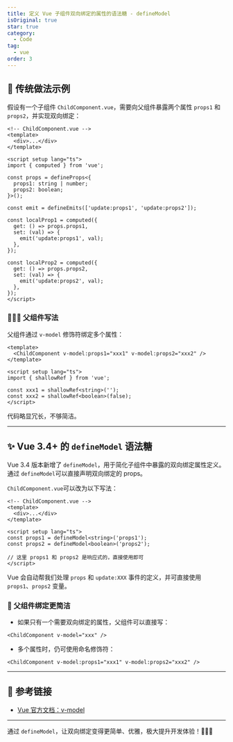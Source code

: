 ```yaml
---
title: 定义 Vue 子组件双向绑定的属性的语法糖 - defineModel
isOriginal: true
star: true
category:
  - Code
tag:
  - vue
order: 3
---
```


## 🚀 传统做法示例

假设有一个子组件 `ChildComponent.vue`，需要向父组件暴露两个属性 `props1` 和 `props2`，并实现双向绑定：

```vue
<!-- ChildComponent.vue -->
<template>
  <div>...</div>
</template>

<script setup lang="ts">
import { computed } from 'vue';

const props = defineProps<{
  props1: string | number;
  props2: boolean;
}>();

const emit = defineEmits(['update:props1', 'update:props2']);

const localProp1 = computed({
  get: () => props.props1,
  set: (val) => {
    emit('update:props1', val);
  },
});

const localProp2 = computed({
  get: () => props.props2,
  set: (val) => {
    emit('update:props2', val);
  },
});
</script>
```

### 👨‍👩‍👧 父组件写法

父组件通过 `v-model` 修饰符绑定多个属性：

```vue
<template>
  <ChildComponent v-model:props1="xxx1" v-model:props2="xxx2" />
</template>

<script setup lang="ts">
import { shallowRef } from 'vue';

const xxx1 = shallowRef<string>('');
const xxx2 = shallowRef<boolean>(false);
</script>
```

代码略显冗长，不够简洁。

---

## ✨ Vue 3.4+ 的 `defineModel` 语法糖

Vue 3.4 版本新增了 `defineModel`，用于简化子组件中暴露的双向绑定属性定义。通过 `defineModel`可以直接声明双向绑定的 props。

`ChildComponent.vue`可以改为以下写法：

```vue
<!-- ChildComponent.vue -->
<template>
  <div>...</div>
</template>

<script setup lang="ts">
const props1 = defineModel<string>('props1');
const props2 = defineModel<boolean>('props2');

// 这里 props1 和 props2 是响应式的，直接使用即可
</script>
```

Vue 会自动帮我们处理 `props` 和 `update:XXX` 事件的定义，并可直接使用 `props1`、`props2` 变量。

### 🎯 父组件绑定更简洁

- 如果只有一个需要双向绑定的属性，父组件可以直接写：

```vue
<ChildComponent v-model="xxx" />
```

- 多个属性时，仍可使用命名修饰符：

```vue
<ChildComponent v-model:props1="xxx1" v-model:props2="xxx2" />
```

---

## 🔗 参考链接

- [Vue 官方文档：v-model](https://vuejs.org/guide/components/v-model.html)

---

通过 `defineModel`，让双向绑定变得更简单、优雅，极大提升开发体验！🚀🚀🚀